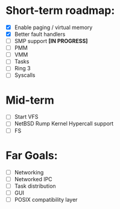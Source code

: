 # Short-term roadmap:
- [x] Enable paging / virtual memory
- [x] Better fault handlers
- [ ] SMP support **[IN PROGRESS]**
- [ ] PMM
- [ ] VMM
- [ ] Tasks
- [ ] Ring 3
- [ ] Syscalls

# Mid-term
- [ ] Start VFS
- [ ] NetBSD Rump Kernel Hypercall support
- [ ] FS

# Far Goals:
- [ ] Networking
- [ ] Networked IPC
- [ ] Task distribution
- [ ] GUI
- [ ] POSIX compatibility layer